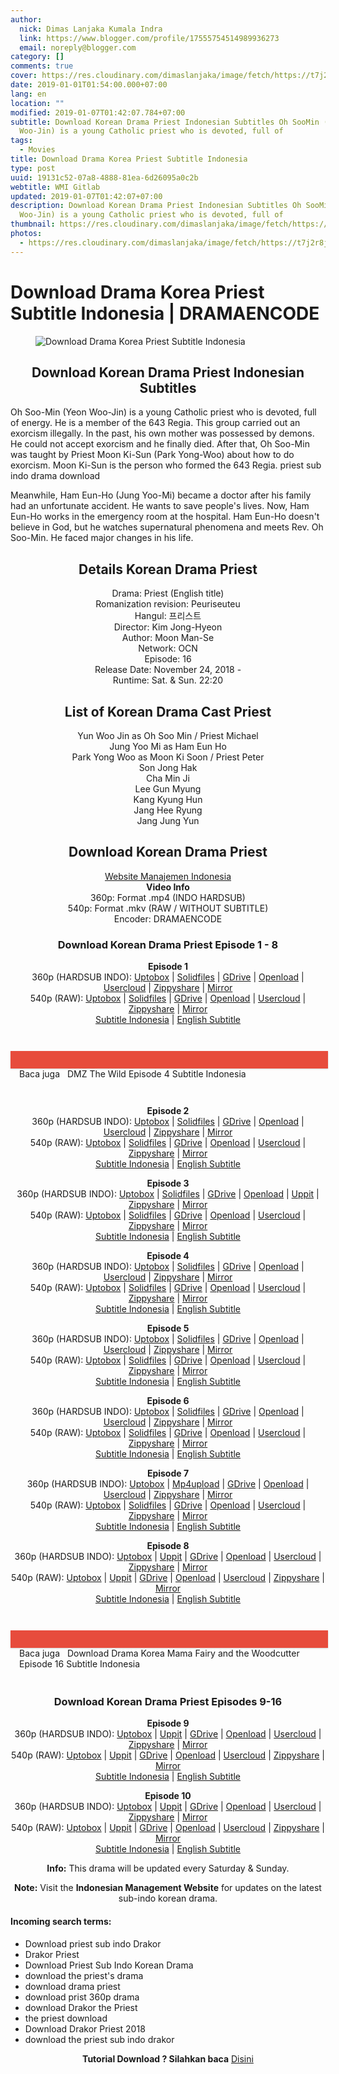 ```yaml
---
author:
  nick: Dimas Lanjaka Kumala Indra
  link: https://www.blogger.com/profile/17555754514989936273
  email: noreply@blogger.com
category: []
comments: true
cover: https://res.cloudinary.com/dimaslanjaka/image/fetch/https://t7j2r8j8.stackpathcdn.com/wp-content/uploads/2018/11/Download-Drama-Korea-Priest-Subtitle-Indonesia-678x381.jpg
date: 2019-01-01T01:54:00.000+07:00
lang: en
location: ""
modified: 2019-01-07T01:42:07.784+07:00
subtitle: Download Korean Drama Priest Indonesian Subtitles Oh SooMin (Yeon
  Woo-Jin) is a young Catholic priest who is devoted, full of
tags:
  - Movies
title: Download Drama Korea Priest Subtitle Indonesia
type: post
uuid: 19131c52-07a8-4888-81ea-6d26095a0c2b
webtitle: WMI Gitlab
updated: 2019-01-07T01:42:07+07:00
description: Download Korean Drama Priest Indonesian Subtitles Oh SooMin (Yeon
  Woo-Jin) is a young Catholic priest who is devoted, full of
thumbnail: https://res.cloudinary.com/dimaslanjaka/image/fetch/https://t7j2r8j8.stackpathcdn.com/wp-content/uploads/2018/11/Download-Drama-Korea-Priest-Subtitle-Indonesia-678x381.jpg
photos:
  - https://res.cloudinary.com/dimaslanjaka/image/fetch/https://t7j2r8j8.stackpathcdn.com/wp-content/uploads/2018/11/Download-Drama-Korea-Priest-Subtitle-Indonesia-678x381.jpg
---
```


<h1 for="title" class="notranslate">Download Drama Korea Priest Subtitle Indonesia | DRAMAENCODE</h1>  <div>  <div class="entry-content clearfix">  <figure class="entry-thumbnail"><img src="https://res.cloudinary.com/dimaslanjaka/image/fetch/https://t7j2r8j8.stackpathcdn.com/wp-content/uploads/2018/11/Download-Drama-Korea-Priest-Subtitle-Indonesia-678x381.jpg" alt="Download Drama Korea Priest Subtitle Indonesia" title="Download Korean Drama Priest Indonesian Subtitles" class="notranslate"></figure><h2 style="text-align: center;"> <span class="notranslate"> Download Korean Drama Priest Indonesian Subtitles</span> </h2>  <p> <span class="notranslate"> Oh Soo-Min (Yeon Woo-Jin) is a young Catholic priest who is devoted, full of energy.</span> <span class="notranslate"> He is a member of the 643 Regia.</span> <span class="notranslate"> This group carried out an exorcism illegally.</span> <span class="notranslate"> In the past, his own mother was possessed by demons.</span> <span class="notranslate"> He could not accept exorcism and he finally died.</span> <span class="notranslate"> After that, Oh Soo-Min was taught by Priest Moon Ki-Sun (Park Yong-Woo) about how to do exorcism.</span> <span class="notranslate"> Moon Ki-Sun is the person who formed the 643 Regia.</span> <span class="notranslate"> priest sub indo drama download</span> </p>  <p> <span class="notranslate"> Meanwhile, Ham Eun-Ho (Jung Yoo-Mi) became a doctor after his family had an unfortunate accident.</span> <span class="notranslate"> He wants to save people's lives.</span> <span class="notranslate"> Now, Ham Eun-Ho works in the emergency room at the hospital.</span> <span class="notranslate"> Ham Eun-Ho doesn't believe in God, but he watches supernatural phenomena and meets Rev. Oh Soo-Min.</span> <span class="notranslate"> He faced major changes in his life.</span> </p>  <h2 style="text-align: center;"> <span class="notranslate"> Details Korean Drama Priest</span> </h2>  <p style="text-align: center;"> <span class="notranslate"> Drama: Priest (English title)</span> <br><span class="notranslate"> Romanization revision: Peuriseuteu</span> <br><span class="notranslate"> Hangul: 프리스트</span> <br><span class="notranslate"> Director: Kim Jong-Hyeon</span> <br><span class="notranslate"> Author: Moon Man-Se</span> <br><span class="notranslate"> Network: OCN</span> <br><span class="notranslate"> Episode: 16</span> <br><span class="notranslate"> Release Date: November 24, 2018 -</span> <br><span class="notranslate"> Runtime: Sat.</span> <span class="notranslate"> &amp; Sun.</span> <span class="notranslate"> 22:20</span> </p>  <h2 style="text-align: center;"> <span class="notranslate"> List of Korean Drama Cast Priest</span> </h2>  <p style="text-align: center;"> <span class="notranslate"> Yun Woo Jin as Oh Soo Min / Priest Michael</span> <br><span class="notranslate"> Jung Yoo Mi as Ham Eun Ho</span> <br><span class="notranslate"> Park Yong Woo as Moon Ki Soon / Priest Peter</span> <br><span class="notranslate"> Son Jong Hak</span> <br><span class="notranslate"> Cha Min Ji</span> <br><span class="notranslate"> Lee Gun Myung</span> <br><span class="notranslate"> Kang Kyung Hun</span> <br><span class="notranslate"> Jang Hee Ryung</span> <br><span class="notranslate"> Jang Jung Yun</span> </p>  <h2 style="text-align: center;"> <span class="notranslate"> Download Korean Drama Priest</span> </h2>  <p style="text-align: center;"> <a href="https://web-manajemen.blogspot.com/p/search.html?q=" data-wpel-link="internal" class="notranslate" target="_blank">Website Manajemen Indonesia</a> <br><span class="notranslate"> <strong>Video Info</strong></span> <br><span class="notranslate"> 360p: Format .mp4 (INDO HARDSUB)</span> <br><span class="notranslate"> 540p: Format .mkv (RAW / WITHOUT SUBTITLE)</span> <br><span class="notranslate"> Encoder: DRAMAENCODE</span> </p>  <h3 style="text-align: center;"> <span class="notranslate"> Download Korean Drama Priest Episode 1 - 8</span> </h3>  <p style="text-align: center;"> <span class="notranslate"> <strong>Episode 1</strong></span> <strong><br></strong> <span class="notranslate"> 360p (HARDSUB INDO): <a href="https://uptobox.com/zv38po8h6sn9" data-wpel-link="external" target="_blank" rel="noopener noreferer nofollow" class="notranslate">Uptobox</a> |</span> <span class="notranslate"> <a href="http://www.solidfiles.com/v/aZq7mG57mzdPY" data-wpel-link="external" target="_blank" rel="noopener noreferer nofollow" class="notranslate">Solidfiles</a> |</span> <span class="notranslate"> <a href="https://drive.google.com/uc?id=1G1ejYQqFFcb4k9VcVoyTtnSq22u97IVt&amp;export=download" data-wpel-link="external" target="_blank" rel="noopener noreferer nofollow" class="notranslate">GDrive</a> |</span> <span class="notranslate"> <a href="" data-wpel-link="external" target="_blank" rel="nofollow noopener noreferrer" class="notranslate">Openload</a> |</span> <span class="notranslate"> <a href="https://userscloud.com/l9tjn17r5q4j" data-wpel-link="external" target="_blank" rel="noopener noreferer nofollow" class="notranslate">Usercloud</a> |</span> <span class="notranslate"> <a href="https://www39.zippyshare.com/v/yhjsMLu7/file.html" data-wpel-link="external" target="_blank" rel="noopener noreferer nofollow" class="notranslate">Zippyshare</a> |</span> <a href="https://mirrorace.com/m/29w9s" data-wpel-link="external" target="_blank" rel="noopener noreferer nofollow" class="notranslate">Mirror</a> <br><span class="notranslate"> 540p (RAW): <a href="https://uptobox.com/rof8tfv4yzr3" data-wpel-link="external" target="_blank" rel="noopener noreferer nofollow" class="notranslate">Uptobox</a> |</span> <span class="notranslate"> <a href="http://www.solidfiles.com/v/qVGN7G7XKq2vv" data-wpel-link="external" target="_blank" rel="noopener noreferer nofollow" class="notranslate">Solidfiles</a> |</span> <span class="notranslate"> <a href="https://drive.google.com/uc?id=1Fa4oLQcwqk8iQVrwj4txRl-yRgESXuod&amp;export=download" data-wpel-link="external" target="_blank" rel="noopener noreferer nofollow" class="notranslate">GDrive</a> |</span> <span class="notranslate"> <a href="" data-wpel-link="external" target="_blank" rel="nofollow noopener noreferrer" class="notranslate">Openload</a> |</span> <span class="notranslate"> <a href="https://userscloud.com/i7b7m38u875c" data-wpel-link="external" target="_blank" rel="noopener noreferer nofollow" class="notranslate">Usercloud</a> |</span> <span class="notranslate"> <a href="https://www74.zippyshare.com/v/FonXdWy1/file.html" data-wpel-link="external" target="_blank" rel="noopener noreferer nofollow" class="notranslate">Zippyshare</a> |</span> <a href="https://mirrorace.com/m/1tybw" data-wpel-link="external" target="_blank" rel="noopener noreferer nofollow" class="notranslate">Mirror</a> <br><span class="notranslate"> <a href="https://subscene.com/subtitles/the-priest-peuriseuteu/indonesian/1887833" data-wpel-link="external" target="_blank" rel="noopener noreferer nofollow" class="notranslate">Subtitle Indonesia</a> |</span> <a href="https://subscene.com/subtitles/the-priest-peuriseuteu/english/1887706" data-wpel-link="external" target="_blank" rel="noopener noreferer nofollow" class="notranslate">English Subtitle</a> </p>  <div style="clear:both; margin-top:3em; margin-bottom:3em;" class="notranslate"> <a href="https://web-manajemen.blogspot.com/p/search.html?q=download%20dmz%20the%20wild" target="_blank" class="notranslate u02a768b01d7017289002d31e68acb2d2" data-wpel-link="internal"></a> <style>.u02a768b01d7017289002d31e68acb2d2{padding:0;margin:0;padding-top:1em!important;padding-bottom:1em!important;width:100%;display:block;font-weight:700;background-color:#E74C3C;border:0!important;border-left:4px solid #E74C3C!important;box-shadow:0 1px 2px rgba(0,0,0,.17);-moz-box-shadow:0 1px 2px rgba(0,0,0,.17);-o-box-shadow:0 1px 2px rgba(0,0,0,.17);-webkit-box-shadow:0 1px 2px rgba(0,0,0,.17);text-decoration:none}.u02a768b01d7017289002d31e68acb2d2:active,.u02a768b01d7017289002d31e68acb2d2:hover{opacity:1;transition:opacity 250ms;webkit-transition:opacity 250ms;text-decoration:none}.u02a768b01d7017289002d31e68acb2d2{transition:background-color 250ms;webkit-transition:background-color 250ms;opacity:1;transition:opacity 250ms;webkit-transition:opacity 250ms}.u02a768b01d7017289002d31e68acb2d2 .ctaText{font-weight:700;color:#000;text-decoration:none;font-size:16px}.u02a768b01d7017289002d31e68acb2d2 .postTitle{color:#ECF0F1;text-decoration:underline!important;font-size:16px}.u02a768b01d7017289002d31e68acb2d2:hover .postTitle{text-decoration:underline!important}</style>  <div style="padding-left:1em; padding-right:1em;" class="notranslate"> <span class="notranslate ctaText">Baca juga</span> &nbsp; <span class="notranslate postTitle">DMZ The Wild Episode 4 Subtitle Indonesia</span> </div>  </div>  <p style="text-align: center;"> <span class="notranslate"> <strong>Episode 2</strong></span> <strong><br></strong> <span class="notranslate"> 360p (HARDSUB INDO): <a href="https://uptobox.com/2siwxhh1y74h" data-wpel-link="external" target="_blank" rel="noopener noreferer nofollow" class="notranslate">Uptobox</a> |</span> <span class="notranslate"> <a href="http://www.solidfiles.com/v/gnRkNRVwend8N" data-wpel-link="external" target="_blank" rel="noopener noreferer nofollow" class="notranslate">Solidfiles</a> |</span> <span class="notranslate"> <a href="https://drive.google.com/uc?authuser=0&amp;id=1ycEldsrhi0HV_j80P13B1W1a70_Bax9n&amp;export=download" data-wpel-link="external" target="_blank" rel="noopener noreferer nofollow" class="notranslate">GDrive</a> |</span> <span class="notranslate"> <a href="" data-wpel-link="external" target="_blank" rel="nofollow noopener noreferrer" class="notranslate">Openload</a> |</span> <span class="notranslate"> <a href="https://userscloud.com/v65yn31z83hp" data-wpel-link="external" target="_blank" rel="noopener noreferer nofollow" class="notranslate">Usercloud</a> |</span> <span class="notranslate"> <a href="https://www60.zippyshare.com/v/2hcHLXg5/file.html" data-wpel-link="external" target="_blank" rel="noopener noreferer nofollow" class="notranslate">Zippyshare</a> |</span> <a href="https://mirrorace.com/m/2Pvbb" data-wpel-link="external" target="_blank" rel="noopener noreferer nofollow" class="notranslate">Mirror</a> <br><span class="notranslate"> 540p (RAW): <a href="https://uptobox.com/2v4v2g2m1tmy" data-wpel-link="external" target="_blank" rel="noopener noreferer nofollow" class="notranslate">Uptobox</a> |</span> <span class="notranslate"> <a href="http://www.solidfiles.com/v/NajRRGZRxWgqQ" data-wpel-link="external" target="_blank" rel="noopener noreferer nofollow" class="notranslate">Solidfiles</a> |</span> <span class="notranslate"> <a href="https://drive.google.com/uc?id=1k1_2eTVKzo2hkKDdL6Tjwck7kRbuqHVt&amp;export=download" data-wpel-link="external" target="_blank" rel="noopener noreferer nofollow" class="notranslate">GDrive</a> |</span> <span class="notranslate"> <a href="" data-wpel-link="external" target="_blank" rel="nofollow noopener noreferrer" class="notranslate">Openload</a> |</span> <span class="notranslate"> <a href="https://userscloud.com/g0lr47647cul" data-wpel-link="external" target="_blank" rel="noopener noreferer nofollow" class="notranslate">Usercloud</a> |</span> <span class="notranslate"> <a href="https://www108.zippyshare.com/v/4inAwrRO/file.html" data-wpel-link="external" target="_blank" rel="noopener noreferer nofollow" class="notranslate">Zippyshare</a> |</span> <a href="https://mirrorace.com/m/1tzhj" data-wpel-link="external" target="_blank" rel="noopener noreferer nofollow" class="notranslate">Mirror</a> <br><span class="notranslate"> <a href="https://subscene.com/subtitles/the-priest-peuriseuteu/indonesian/1888425" data-wpel-link="external" target="_blank" rel="noopener noreferer nofollow" class="notranslate">Subtitle Indonesia</a> |</span> <a href="https://subscene.com/subtitles/the-priest-peuriseuteu/english/1888220" data-wpel-link="external" target="_blank" rel="noopener noreferer nofollow" class="notranslate">English Subtitle</a> </p>  <p style="text-align: center;"> <span class="notranslate"> <strong>Episode 3</strong></span> <strong><br></strong> <span class="notranslate"> 360p (HARDSUB INDO): <a href="https://uptobox.com/tkagiodrwakq" data-wpel-link="external" target="_blank" rel="noopener noreferer nofollow" class="notranslate">Uptobox</a> |</span> <span class="notranslate"> <a href="http://www.solidfiles.com/v/GGKM2Ym7Gyge7" data-wpel-link="external" target="_blank" rel="noopener noreferer nofollow" class="notranslate">Solidfiles</a> |</span> <span class="notranslate"> <a href="https://drive.google.com/uc?authuser=0&amp;id=1h9PPgYHHnMuem36WXAljv1o7nLlBd2GB&amp;export=download" data-wpel-link="external" target="_blank" rel="noopener noreferer nofollow" class="notranslate">GDrive</a> |</span> <span class="notranslate"> <a href="" data-wpel-link="external" target="_blank" rel="nofollow noopener noreferrer" class="notranslate">Openload</a> |</span> <span class="notranslate"> <a href="http://uppit.com/blu0oaq97jyh" data-wpel-link="external" target="_blank" rel="noopener noreferer nofollow" class="notranslate">Uppit</a> |</span> <span class="notranslate"> <a href="https://www53.zippyshare.com/v/JcIhCZlp/file.html" data-wpel-link="external" target="_blank" rel="noopener noreferer nofollow" class="notranslate">Zippyshare</a> |</span> <a href="https://mirrorace.com/m/3vx9i" data-wpel-link="external" target="_blank" rel="noopener noreferer nofollow" class="notranslate">Mirror</a> <br><span class="notranslate"> 540p (RAW): <a href="https://uptobox.com/vvwnzjn6a9xi" data-wpel-link="external" target="_blank" rel="noopener noreferer nofollow" class="notranslate">Uptobox</a> |</span> <span class="notranslate"> <a href="http://www.solidfiles.com/v/DKvXD2QPZqv8v" data-wpel-link="external" target="_blank" rel="noopener noreferer nofollow" class="notranslate">Solidfiles</a> |</span> <span class="notranslate"> <a href="https://drive.google.com/uc?id=125a1vDkRTQ6qJZ0_V3TC1oieUfQfSZOn&amp;export=download" data-wpel-link="external" target="_blank" rel="noopener noreferer nofollow" class="notranslate">GDrive</a> |</span> <span class="notranslate"> <a href="" data-wpel-link="external" target="_blank" rel="nofollow noopener noreferrer" class="notranslate">Openload</a> |</span> <span class="notranslate"> <a href="https://userscloud.com/dazt6a2pl84y" data-wpel-link="external" target="_blank" rel="noopener noreferer nofollow" class="notranslate">Usercloud</a> |</span> <span class="notranslate"> <a href="https://www110.zippyshare.com/v/Sti7qQ5N/file.html" data-wpel-link="external" target="_blank" rel="noopener noreferer nofollow" class="notranslate">Zippyshare</a> |</span> <a href="https://mirrorace.com/m/2Pzvs" data-wpel-link="external" target="_blank" rel="noopener noreferer nofollow" class="notranslate">Mirror</a> <br><span class="notranslate"> <a href="https://subscene.com/subtitles/the-priest-peuriseuteu/indonesian/1891901" data-wpel-link="external" target="_blank" rel="noopener noreferer nofollow" class="notranslate">Subtitle Indonesia</a> |</span> <a href="https://subscene.com/subtitles/the-priest-peuriseuteu/english/1891658" data-wpel-link="external" target="_blank" rel="noopener noreferer nofollow" class="notranslate">English Subtitle</a> </p>  <p style="text-align: center;"> <span class="notranslate"> <strong>Episode 4</strong></span> <strong><br></strong> <span class="notranslate"> 360p (HARDSUB INDO): <a href="https://uptobox.com/gyjzup4jw7or" data-wpel-link="external" target="_blank" rel="noopener noreferer nofollow" class="notranslate">Uptobox</a> |</span> <span class="notranslate"> <a href="http://www.solidfiles.com/v/mXXjWWKdzMzzj" data-wpel-link="external" target="_blank" rel="noopener noreferer nofollow" class="notranslate">Solidfiles</a> |</span> <span class="notranslate"> <a href="https://drive.google.com/uc?authuser=0&amp;id=1WVdKN1cqVRwwii8VmrBVJG8HmZeQFEeK&amp;export=download" data-wpel-link="external" target="_blank" rel="noopener noreferer nofollow" class="notranslate">GDrive</a> |</span> <span class="notranslate"> <a href="" data-wpel-link="external" target="_blank" rel="nofollow noopener noreferrer" class="notranslate">Openload</a> |</span> <span class="notranslate"> <a href="https://userscloud.com/qqsgyjhuvz80" data-wpel-link="external" target="_blank" rel="noopener noreferer nofollow" class="notranslate">Usercloud</a> |</span> <span class="notranslate"> <a href="https://www91.zippyshare.com/v/1TmQmsi2/file.html" data-wpel-link="external" target="_blank" rel="noopener noreferer nofollow" class="notranslate">Zippyshare</a> |</span> <a href="https://mirrorace.com/m/2PAw2" data-wpel-link="external" target="_blank" rel="noopener noreferer nofollow" class="notranslate">Mirror</a> <br><span class="notranslate"> 540p (RAW): <a href="https://uptobox.com/piglffhyqnu3" data-wpel-link="external" target="_blank" rel="noopener noreferer nofollow" class="notranslate">Uptobox</a> |</span> <span class="notranslate"> <a href="http://www.solidfiles.com/v/VB4rGr4WvANqj" data-wpel-link="external" target="_blank" rel="noopener noreferer nofollow" class="notranslate">Solidfiles</a> |</span> <span class="notranslate"> <a href="https://drive.google.com/uc?id=1qR6nUFfkIaOm4FLC-5ReFXEAkbNrWC6j&amp;export=download" data-wpel-link="external" target="_blank" rel="noopener noreferer nofollow" class="notranslate">GDrive</a> |</span> <span class="notranslate"> <a href="" data-wpel-link="external" target="_blank" rel="nofollow noopener noreferrer" class="notranslate">Openload</a> |</span> <span class="notranslate"> <a href="https://userscloud.com/3q3w3uc7lbx0" data-wpel-link="external" target="_blank" rel="noopener noreferer nofollow" class="notranslate">Usercloud</a> |</span> <span class="notranslate"> <a href="https://www105.zippyshare.com/v/hm6lKIsr/file.html" data-wpel-link="external" target="_blank" rel="noopener noreferer nofollow" class="notranslate">Zippyshare</a> |</span> <a href="https://mirrorace.com/m/4Rshh" data-wpel-link="external" target="_blank" rel="noopener noreferer nofollow" class="notranslate">Mirror</a> <br><span class="notranslate"> <a href="https://subscene.com/subtitles/the-priest-peuriseuteu/indonesian/1892541" data-wpel-link="external" target="_blank" rel="noopener noreferer nofollow" class="notranslate">Subtitle Indonesia</a> |</span> <a href="https://subscene.com/subtitles/the-priest-peuriseuteu/english/1892260" data-wpel-link="external" target="_blank" rel="noopener noreferer nofollow" class="notranslate">English Subtitle</a> </p>  <p style="text-align: center;"> <span class="notranslate"> <strong>Episode 5</strong></span> <strong><br></strong> <span class="notranslate"> 360p (HARDSUB INDO): <a href="https://uptobox.com/fb2g0onj4uxo" data-wpel-link="external" target="_blank" rel="noopener noreferer nofollow" class="notranslate">Uptobox</a> |</span> <span class="notranslate"> <a href="http://www.solidfiles.com/v/5aaWDV2Zkv6pw" data-wpel-link="external" target="_blank" rel="noopener noreferer nofollow" class="notranslate">Solidfiles</a> |</span> <span class="notranslate"> <a href="https://drive.google.com/uc?authuser=0&amp;id=1HqVEGImHyNICtsKuEq9-AtruXmuPY8Jv&amp;export=download" data-wpel-link="external" target="_blank" rel="noopener noreferer nofollow" class="notranslate">GDrive</a> |</span> <span class="notranslate"> <a href="" data-wpel-link="external" target="_blank" rel="nofollow noopener noreferrer" class="notranslate">Openload</a> |</span> <span class="notranslate"> <a href="https://userscloud.com/dvijkjoayk71" data-wpel-link="external" target="_blank" rel="noopener noreferer nofollow" class="notranslate">Usercloud</a> |</span> <span class="notranslate"> <a href="https://www106.zippyshare.com/v/N6S1IiLp/file.html" data-wpel-link="external" target="_blank" rel="noopener noreferer nofollow" class="notranslate">Zippyshare</a> |</span> <a href="https://mirrorace.com/m/4RxTa" data-wpel-link="external" target="_blank" rel="noopener noreferer nofollow" class="notranslate">Mirror</a> <br><span class="notranslate"> 540p (RAW): <a href="https://uptobox.com/ltj1w5octs7n" data-wpel-link="external" target="_blank" rel="noopener noreferer nofollow" class="notranslate">Uptobox</a> |</span> <span class="notranslate"> <a href="http://www.solidfiles.com/v/PAAyRLGBVg66A" data-wpel-link="external" target="_blank" rel="noopener noreferer nofollow" class="notranslate">Solidfiles</a> |</span> <span class="notranslate"> <a href="https://drive.google.com/uc?id=1AknjrpUaZ5iFAvhlKBazp2-fz1mPEvNV&amp;export=download" data-wpel-link="external" target="_blank" rel="noopener noreferer nofollow" class="notranslate">GDrive</a> |</span> <span class="notranslate"> <a href="" data-wpel-link="external" target="_blank" rel="nofollow noopener noreferrer" class="notranslate">Openload</a> |</span> <span class="notranslate"> <a href="https://userscloud.com/q2igpppqenrb" data-wpel-link="external" target="_blank" rel="noopener noreferer nofollow" class="notranslate">Usercloud</a> |</span> <span class="notranslate"> <a href="https://www60.zippyshare.com/v/1d8ojoZy/file.html" data-wpel-link="external" target="_blank" rel="noopener noreferer nofollow" class="notranslate">Zippyshare</a> |</span> <a href="https://mirrorace.com/m/5xv3u" data-wpel-link="external" target="_blank" rel="noopener noreferer nofollow" class="notranslate">Mirror</a> <br><span class="notranslate"> <a href="https://subscene.com/subtitles/the-priest-peuriseuteu/indonesian/1895754" data-wpel-link="external" target="_blank" rel="noopener noreferer nofollow" class="notranslate">Subtitle Indonesia</a> |</span> <a href="https://subscene.com/subtitles/the-priest-peuriseuteu/english/1895628" data-wpel-link="external" target="_blank" rel="noopener noreferer nofollow" class="notranslate">English Subtitle</a> </p>  <p style="text-align: center;"> <span class="notranslate"> <strong>Episode 6</strong></span> <strong><br></strong> <span class="notranslate"> 360p (HARDSUB INDO): <a href="https://uptobox.com/6ri440zcd00z" data-wpel-link="external" target="_blank" rel="noopener noreferer nofollow" class="notranslate">Uptobox</a> |</span> <span class="notranslate"> <a href="http://www.solidfiles.com/v/VBBnWwxDWkzw2" data-wpel-link="external" target="_blank" rel="noopener noreferer nofollow" class="notranslate">Solidfiles</a> |</span> <span class="notranslate"> <a href="https://drive.google.com/uc?id=1f24L5nc3c8M1A6mIyV4nOIb5P3y9z_To&amp;export=download" data-wpel-link="external" target="_blank" rel="noopener noreferer nofollow" class="notranslate">GDrive</a> |</span> <span class="notranslate"> <a href="" data-wpel-link="external" target="_blank" rel="nofollow noopener noreferrer" class="notranslate">Openload</a> |</span> <span class="notranslate"> <a href="https://userscloud.com/hutvqo7u37bb" data-wpel-link="external" target="_blank" rel="noopener noreferer nofollow" class="notranslate">Usercloud</a> |</span> <span class="notranslate"> <a href="https://www77.zippyshare.com/v/GWyM0qs6/file.html" data-wpel-link="external" target="_blank" rel="noopener noreferer nofollow" class="notranslate">Zippyshare</a> |</span> <a href="https://mirrorace.com/m/4bBjR" data-wpel-link="external" target="_blank" rel="noopener noreferer nofollow" class="notranslate">Mirror</a> <br><span class="notranslate"> 540p (RAW): <a href="https://uptobox.com/3z5gcpgt5xys" data-wpel-link="external" target="_blank" rel="noopener noreferer nofollow" class="notranslate">Uptobox</a> |</span> <span class="notranslate"> <a href="http://www.solidfiles.com/v/DKK26g4PvjyG5" data-wpel-link="external" target="_blank" rel="noopener noreferer nofollow" class="notranslate">Solidfiles</a> |</span> <span class="notranslate"> <a href="https://drive.google.com/uc?id=1eW5yPYshVtM5DNszkaxibpJwg3RZubcz&amp;export=download" data-wpel-link="external" target="_blank" rel="noopener noreferer nofollow" class="notranslate">GDrive</a> |</span> <span class="notranslate"> <a href="" data-wpel-link="external" target="_blank" rel="nofollow noopener noreferrer" class="notranslate">Openload</a> |</span> <span class="notranslate"> <a href="https://userscloud.com/pfm5knxpbqmi" data-wpel-link="external" target="_blank" rel="noopener noreferer nofollow" class="notranslate">Usercloud</a> |</span> <span class="notranslate"> <a href="https://www5.zippyshare.com/v/gXX9sLX0/file.html" data-wpel-link="external" target="_blank" rel="noopener noreferer nofollow" class="notranslate">Zippyshare</a> |</span> <a href="https://mirrorace.com/m/4bAU2" data-wpel-link="external" target="_blank" rel="noopener noreferer nofollow" class="notranslate">Mirror</a> <br><span class="notranslate"> <a href="https://subscene.com/subtitles/the-priest-peuriseuteu/indonesian/1896235" data-wpel-link="external" target="_blank" rel="noopener noreferer nofollow" class="notranslate">Subtitle Indonesia</a> |</span> <a href="https://subscene.com/subtitles/the-priest-peuriseuteu/english/1896132" data-wpel-link="external" target="_blank" rel="noopener noreferer nofollow" class="notranslate">English Subtitle</a> </p>  <p style="text-align: center;"> <span class="notranslate"> <strong>Episode 7</strong></span> <strong><br></strong> <span class="notranslate"> 360p (HARDSUB INDO): <a href="https://uptobox.com/qwcvuwyzyi3z" data-wpel-link="external" target="_blank" rel="noopener noreferer nofollow" class="notranslate">Uptobox</a> |</span> <span class="notranslate"> <a href="https://www.mp4upload.com/xopyaxutj678" data-wpel-link="external" target="_blank" rel="noopener noreferer nofollow" class="notranslate">Mp4upload</a> |</span> <span class="notranslate"> <a href="https://drive.google.com/uc?id=1fnUnUTUgan7uEs-cQCilBTQzzOBsqdEf&amp;export=download" data-wpel-link="external" target="_blank" rel="noopener noreferer nofollow" class="notranslate">GDrive</a> |</span> <span class="notranslate"> <a href="" data-wpel-link="external" target="_blank" rel="nofollow noopener noreferrer" class="notranslate">Openload</a> |</span> <span class="notranslate"> <a href="https://userscloud.com/7ydex7idmi11" data-wpel-link="external" target="_blank" rel="noopener noreferer nofollow" class="notranslate">Usercloud</a> |</span> <span class="notranslate"> <a href="https://www6.zippyshare.com/v/LNDVeR8H/file.html" data-wpel-link="external" target="_blank" rel="noopener noreferer nofollow" class="notranslate">Zippyshare</a> |</span> <a href="https://mirrorace.com/m/4REed" data-wpel-link="external" target="_blank" rel="noopener noreferer nofollow" class="notranslate">Mirror</a> <br><span class="notranslate"> 540p (RAW): <a href="https://uptobox.com/h59rc4hrfrvd" data-wpel-link="external" target="_blank" rel="noopener noreferer nofollow" class="notranslate">Uptobox</a> |</span> <span class="notranslate"> <a href="http://www.solidfiles.com/v/gnNnPX43YZApA" data-wpel-link="external" target="_blank" rel="noopener noreferer nofollow" class="notranslate">Solidfiles</a> |</span> <span class="notranslate"> <a href="https://drive.google.com/uc?id=1HoEcxjRR8zSH4dEKjuERBDuVMb23rYSb&amp;export=download" data-wpel-link="external" target="_blank" rel="noopener noreferer nofollow" class="notranslate">GDrive</a> |</span> <span class="notranslate"> <a href="" data-wpel-link="external" target="_blank" rel="nofollow noopener noreferrer" class="notranslate">Openload</a> |</span> <span class="notranslate"> <a href="https://userscloud.com/0jhy97e4ch4c" data-wpel-link="external" target="_blank" rel="noopener noreferer nofollow" class="notranslate">Usercloud</a> |</span> <span class="notranslate"> <a href="https://www54.zippyshare.com/v/75P5lvKB/file.html" data-wpel-link="external" target="_blank" rel="noopener noreferer nofollow" class="notranslate">Zippyshare</a> |</span> <a href="https://mirrorace.com/m/4RDJd" data-wpel-link="external" target="_blank" rel="noopener noreferer nofollow" class="notranslate">Mirror</a> <br><span class="notranslate"> <a href="https://subscene.com/subtitles/the-priest-peuriseuteu/indonesian/1899416" data-wpel-link="external" target="_blank" rel="noopener noreferer nofollow" class="notranslate">Subtitle Indonesia</a> |</span> <a href="https://subscene.com/subtitles/the-priest-peuriseuteu/english/1899321" data-wpel-link="external" target="_blank" rel="noopener noreferer nofollow" class="notranslate">English Subtitle</a> </p>  <p style="text-align: center;"> <span class="notranslate"> <strong>Episode 8</strong></span> <strong><br></strong> <span class="notranslate"> 360p (HARDSUB INDO): <a href="https://uptobox.com/80tafuwfrtqk" data-wpel-link="external" target="_blank" rel="noopener noreferer nofollow" class="notranslate">Uptobox</a> |</span> <span class="notranslate"> <a href="http://uppit.com/zw71uk5e7vx7" data-wpel-link="external" target="_blank" rel="noopener noreferer nofollow" class="notranslate">Uppit</a> |</span> <span class="notranslate"> <a href="https://drive.google.com/uc?id=1EOJdUSBs5RFxRA_20XCfHOgEqFry_Brj&amp;export=download" data-wpel-link="external" target="_blank" rel="noopener noreferer nofollow" class="notranslate">GDrive</a> |</span> <span class="notranslate"> <a href="" data-wpel-link="external" target="_blank" rel="nofollow noopener noreferrer" class="notranslate">Openload</a> |</span> <span class="notranslate"> <a href="https://userscloud.com/uvdlx7w2xgs0" data-wpel-link="external" target="_blank" rel="noopener noreferer nofollow" class="notranslate">Usercloud</a> |</span> <span class="notranslate"> <a href="https://www116.zippyshare.com/v/r3FF8dxn/file.html" data-wpel-link="external" target="_blank" rel="noopener noreferer nofollow" class="notranslate">Zippyshare</a> |</span> <a href="https://mirrorace.com/m/3vK21" data-wpel-link="external" target="_blank" rel="noopener noreferer nofollow" class="notranslate">Mirror</a> <br><span class="notranslate"> 540p (RAW): <a href="https://uptobox.com/seyuo9z2gc4m" data-wpel-link="external" target="_blank" rel="noopener noreferer nofollow" class="notranslate">Uptobox</a> |</span> <span class="notranslate"> <a href="http://uppit.com/mmsq394rcl55" data-wpel-link="external" target="_blank" rel="noopener noreferer nofollow" class="notranslate">Uppit</a> |</span> <span class="notranslate"> <a href="https://drive.google.com/uc?id=1U0iq3FhwUNcOKVd95k_MOACnAmKXxVBb&amp;export=download" data-wpel-link="external" target="_blank" rel="noopener noreferer nofollow" class="notranslate">GDrive</a> |</span> <span class="notranslate"> <a href="" data-wpel-link="external" target="_blank" rel="nofollow noopener noreferrer" class="notranslate">Openload</a> |</span> <span class="notranslate"> <a href="https://userscloud.com/0ff82fsqx0zp" data-wpel-link="external" target="_blank" rel="noopener noreferer nofollow" class="notranslate">Usercloud</a> |</span> <span class="notranslate"> <a href="https://www119.zippyshare.com/v/sIgAEUei/file.html" data-wpel-link="external" target="_blank" rel="noopener noreferer nofollow" class="notranslate">Zippyshare</a> |</span> <a href="https://mirrorace.com/m/4REC9" data-wpel-link="external" target="_blank" rel="noopener noreferer nofollow" class="notranslate">Mirror</a> <br><span class="notranslate"> <a href="https://subscene.com/subtitles/the-priest-peuriseuteu/indonesian/1899945" data-wpel-link="external" target="_blank" rel="noopener noreferer nofollow" class="notranslate">Subtitle Indonesia</a> |</span> <a href="https://subscene.com/subtitles/the-priest-peuriseuteu/english/1899899" data-wpel-link="external" target="_blank" rel="noopener noreferer nofollow" class="notranslate">English Subtitle</a> </p>  <div style="clear:both; margin-top:3em; margin-bottom:3em;" class="notranslate"> <a href="https://web-manajemen.blogspot.com/p/search.html?q=download%20drama%20korea%20mama%20fairy%20and%20the%20woodcutter%20subtitle%20indonesia" target="_blank" class="notranslate ua4a7e39c0e92ad8dd65e098da4f7073a" data-wpel-link="internal"></a> <style>.ua4a7e39c0e92ad8dd65e098da4f7073a{padding:0;margin:0;padding-top:1em!important;padding-bottom:1em!important;width:100%;display:block;font-weight:700;background-color:#E74C3C;border:0!important;border-left:4px solid #E74C3C!important;box-shadow:0 1px 2px rgba(0,0,0,.17);-moz-box-shadow:0 1px 2px rgba(0,0,0,.17);-o-box-shadow:0 1px 2px rgba(0,0,0,.17);-webkit-box-shadow:0 1px 2px rgba(0,0,0,.17);text-decoration:none}.ua4a7e39c0e92ad8dd65e098da4f7073a:active,.ua4a7e39c0e92ad8dd65e098da4f7073a:hover{opacity:1;transition:opacity 250ms;webkit-transition:opacity 250ms;text-decoration:none}.ua4a7e39c0e92ad8dd65e098da4f7073a{transition:background-color 250ms;webkit-transition:background-color 250ms;opacity:1;transition:opacity 250ms;webkit-transition:opacity 250ms}.ua4a7e39c0e92ad8dd65e098da4f7073a .ctaText{font-weight:700;color:#000;text-decoration:none;font-size:16px}.ua4a7e39c0e92ad8dd65e098da4f7073a .postTitle{color:#ECF0F1;text-decoration:underline!important;font-size:16px}.ua4a7e39c0e92ad8dd65e098da4f7073a:hover .postTitle{text-decoration:underline!important}</style>  <div style="padding-left:1em; padding-right:1em;" class="notranslate"> <span class="notranslate ctaText">Baca juga</span> &nbsp; <span class="notranslate postTitle">Download Drama Korea Mama Fairy and the Woodcutter Episode 16 Subtitle Indonesia</span> </div>  </div>  <h3 style="text-align: center;"> <span class="notranslate"> Download Korean Drama Priest Episodes 9-16</span> </h3>  <p style="text-align: center;"> <span class="notranslate"> <strong>Episode 9</strong></span> <strong><br></strong> <span class="notranslate"> 360p (HARDSUB INDO): <a href="https://uptobox.com/wv3hqqo5iumy" data-wpel-link="external" target="_blank" rel="noopener noreferer nofollow" class="notranslate">Uptobox</a> |</span> <span class="notranslate"> <a href="http://uppit.com/ke5hvh0hzw33" data-wpel-link="external" target="_blank" rel="noopener noreferer nofollow" class="notranslate">Uppit</a> |</span> <span class="notranslate"> <a href="https://drive.google.com/uc?id=1qoVxUIZwOiUViAjhcfTjzbxe2Q_CZAId&amp;export=download" data-wpel-link="external" target="_blank" rel="noopener noreferer nofollow" class="notranslate">GDrive</a> |</span> <span class="notranslate"> <a href="" data-wpel-link="external" target="_blank" rel="nofollow noopener noreferrer" class="notranslate">Openload</a> |</span> <span class="notranslate"> <a href="https://userscloud.com/9bpty1fft2mf" data-wpel-link="external" target="_blank" rel="noopener noreferer nofollow" class="notranslate">Usercloud</a> |</span> <span class="notranslate"> <a href="https://www88.zippyshare.com/v/vDrreIO7/file.html" data-wpel-link="external" target="_blank" rel="noopener noreferer nofollow" class="notranslate">Zippyshare</a> |</span> <a href="https://mirrorace.com/m/3vP9m" data-wpel-link="external" target="_blank" rel="noopener noreferer nofollow" class="notranslate">Mirror</a> <br><span class="notranslate"> 540p (RAW): <a href="https://uptobox.com/0gs21lhws8d5" data-wpel-link="external" target="_blank" rel="noopener noreferer nofollow" class="notranslate">Uptobox</a> |</span> <span class="notranslate"> <a href="http://uppit.com/mbvzuxtn4j4d" data-wpel-link="external" target="_blank" rel="noopener noreferer nofollow" class="notranslate">Uppit</a> |</span> <span class="notranslate"> <a href="https://drive.google.com/uc?id=1bmxWRckr_l7VYCcDw7LUIs7ei533TZx5&amp;export=download" data-wpel-link="external" target="_blank" rel="noopener noreferer nofollow" class="notranslate">GDrive</a> |</span> <span class="notranslate"> <a href="" data-wpel-link="external" target="_blank" rel="nofollow noopener noreferrer" class="notranslate">Openload</a> |</span> <span class="notranslate"> <a href="https://userscloud.com/ojjjfm77reya" data-wpel-link="external" target="_blank" rel="noopener noreferer nofollow" class="notranslate">Usercloud</a> |</span> <span class="notranslate"> <a href="https://www39.zippyshare.com/v/lGcgkvM8/file.html" data-wpel-link="external" target="_blank" rel="noopener noreferer nofollow" class="notranslate">Zippyshare</a> |</span> <a href="https://mirrorace.com/m/4bM5s" data-wpel-link="external" target="_blank" rel="noopener noreferer nofollow" class="notranslate">Mirror</a> <br><span class="notranslate"> <a href="https://subscene.com/subtitles/the-priest-peuriseuteu/indonesian/1902827" data-wpel-link="external" target="_blank" rel="noopener noreferer nofollow" class="notranslate">Subtitle Indonesia</a> |</span> <a href="https://subscene.com/subtitles/the-priest-peuriseuteu/english/1902746" data-wpel-link="external" target="_blank" rel="noopener noreferer nofollow" class="notranslate">English Subtitle</a> </p>  <p style="text-align: center;"> <span class="notranslate"> <strong>Episode 10</strong></span> <strong><br></strong> <span class="notranslate"> 360p (HARDSUB INDO): <a href="https://uptobox.com/83xf501flzc6" data-wpel-link="external" target="_blank" rel="noopener noreferer nofollow" class="notranslate">Uptobox</a> |</span> <span class="notranslate"> <a href="http://uppit.com/is3xiiftva4l" data-wpel-link="external" target="_blank" rel="noopener noreferer nofollow" class="notranslate">Uppit</a> |</span> <span class="notranslate"> <a href="https://drive.google.com/uc?authuser=0&amp;id=13Hx0uu-5ZgJV39ppTuXQ6mnC3GhnoNBH&amp;export=download" data-wpel-link="external" target="_blank" rel="noopener noreferer nofollow" class="notranslate">GDrive</a> |</span> <span class="notranslate"> <a href="" data-wpel-link="external" target="_blank" rel="nofollow noopener noreferrer" class="notranslate">Openload</a> |</span> <span class="notranslate"> <a href="https://userscloud.com/lhs84agpp8e7" data-wpel-link="external" target="_blank" rel="noopener noreferer nofollow" class="notranslate">Usercloud</a> |</span> <span class="notranslate"> <a href="https://www16.zippyshare.com/v/FRX7elsl/file.html" data-wpel-link="external" target="_blank" rel="noopener noreferer nofollow" class="notranslate">Zippyshare</a> |</span> <a href="https://mirrorace.com/m/4bNwi" data-wpel-link="external" target="_blank" rel="noopener noreferer nofollow" class="notranslate">Mirror</a> <br><span class="notranslate"> 540p (RAW): <a href="https://uptobox.com/durbedoxh3fm" data-wpel-link="external" target="_blank" rel="noopener noreferer nofollow" class="notranslate">Uptobox</a> |</span> <span class="notranslate"> <a href="http://uppit.com/avrd07ciez8f" data-wpel-link="external" target="_blank" rel="noopener noreferer nofollow" class="notranslate">Uppit</a> |</span> <span class="notranslate"> <a href="https://drive.google.com/uc?id=19SxovdDq6YIulNtFj5yJhv01QdbJ53C2&amp;export=download" data-wpel-link="external" target="_blank" rel="noopener noreferer nofollow" class="notranslate">GDrive</a> |</span> <span class="notranslate"> <a href="" data-wpel-link="external" target="_blank" rel="nofollow noopener noreferrer" class="notranslate">Openload</a> |</span> <span class="notranslate"> <a href="https://userscloud.com/k09xzykz0fkr" data-wpel-link="external" target="_blank" rel="noopener noreferer nofollow" class="notranslate">Usercloud</a> |</span> <span class="notranslate"> <a href="https://www39.zippyshare.com/v/4npnVN6t/file.html" data-wpel-link="external" target="_blank" rel="noopener noreferer nofollow" class="notranslate">Zippyshare</a> |</span> <a href="https://mirrorace.com/m/4bN1Z" data-wpel-link="external" target="_blank" rel="noopener noreferer nofollow" class="notranslate">Mirror</a> <br><span class="notranslate"> <a href="https://subscene.com/subtitles/the-priest-peuriseuteu/indonesian/1903341" data-wpel-link="external" target="_blank" rel="noopener noreferer nofollow" class="notranslate">Subtitle Indonesia</a> |</span> <a href="https://subscene.com/subtitles/the-priest-peuriseuteu/english/1903244" data-wpel-link="external" target="_blank" rel="noopener noreferer nofollow" class="notranslate">English Subtitle</a> </p>  <p style="text-align: center;"> <span class="notranslate"> <strong>Info:</strong> This drama will be updated every Saturday &amp; Sunday.</span> </p>  <p style="text-align: center;"> <span class="notranslate"> <strong>Note:</strong> Visit the <strong>Indonesian Management Website</strong> for updates on the latest sub-indo korean drama.</span> </p>  <h4> <span class="notranslate"> Incoming search terms:</span> </h4>  <ul>  <li> <span class="notranslate"> Download priest sub indo Drakor</span> </li>  <li> <span class="notranslate"> Drakor Priest</span> </li>  <li> <span class="notranslate"> Download Priest Sub Indo Korean Drama</span> </li>  <li> <span class="notranslate"> download the priest's drama</span> </li>  <li> <span class="notranslate"> download drama priest</span> </li>  <li> <span class="notranslate"> download prist 360p drama</span> </li>  <li> <span class="notranslate"> download Drakor the Priest</span> </li>  <li> <span class="notranslate"> the priest download</span> </li>  <li> <span class="notranslate"> Download Drakor Priest 2018</span> </li>  <li> <span class="notranslate"> download the priest sub indo drakor</span> </li>  </ul>  <div class="notranslate code-block code-block-1" style="margin: 8px auto; text-align: center; display: block; clear: both;"> <b>Tutorial Download ? Silahkan baca</b> <a href="https://web-manajemen.blogspot.com/p/search.html?q=tutorial%20download%20di%20dramaencode" data-wpel-link="internal" class="notranslate" target="_blank">Disini</a> </div>  </div>  <!--original-->  </div>  <script src="https://codepen.io/dimaslanjaka/pen/aQRrbR.js"></script>